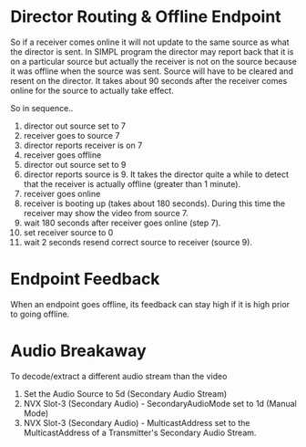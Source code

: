 # Director Routing & Offline Endpoint
So if a receiver comes online it will not update to the same source as what the director is sent. In SIMPL program the director may report back that it is on a particular source but actually the receiver is not on the source because it was offline when the source was sent. Source will have to be cleared and resent on the director. It takes about 90 seconds after the receiver comes online for the source to actually take effect.

So in sequence..
1) director out source set to 7
2) receiver goes to source 7
3) director reports receiver is on 7
4) receiver goes offline
5) director out source set to 9
6) director reports source is 9. It takes the director quite a while to detect that the receiver is actually offline (greater than 1 minute).
7) receiver goes online
8) receiver is booting up (takes about 180 seconds). During this time the receiver may show the video from source 7.
9) wait 180 seconds after receiver goes online (step 7).
10) set receiver source to 0
11) wait 2 seconds resend correct source to receiver (source 9).

# Endpoint Feedback
When an endpoint goes offline, its feedback can stay high if it is high prior to going offline.

# Audio Breakaway
To decode/extract a different audio stream than the video
1) Set the Audio Source to 5d (Secondary Audio Stream)
2) NVX Slot-3 (Secondary Audio) - SecondaryAudioMode set to 1d (Manual Mode)
3) NVX Slot-3 (Secondary Audio) - MulticastAddress set to the MulticastAddress of a Transmitter's Secondary Audio Stream.
